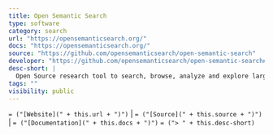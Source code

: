 ```yaml
---
title: Open Semantic Search
type: software
category: search
url: "https://opensemanticsearch.org/"
docs: "https://opensemanticsearch.org/"
source: "https://github.com/opensemanticsearch/open-semantic-search"
developer: "https://github.com/opensemanticsearch/open-semantic-search#contributors"
desc-short: |
  Open Source research tool to search, browse, analyze and explore large document collections by Semantic Search Engine and Open Source Text Mining & Text Analytics platform (Integrates ETL for document processing, OCR for images & PDF, named entity recognition for persons, organizations & locations, metadata management by thesaurus & ontologies, …
tags: ""
visibility: public
---
```

`= ("[Website](" + this.url + ")")` |  `= ("[Source](" + this.source + ")")` | `= ("[Documentation](" + this.docs + ")")`
`= ("> " + this.desc-short)`
